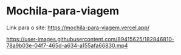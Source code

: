 # Mochila-para-viagem

Link para o site: https://mochila-para-viagem.vercel.app/


https://user-images.githubusercontent.com/89415625/182846810-78a9b03e-04f7-465d-a634-a155afa66830.mp4


